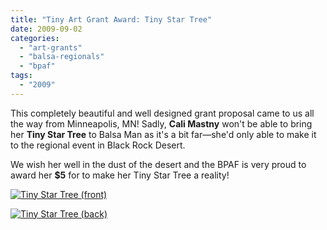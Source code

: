 ```yaml
---
title: "Tiny Art Grant Award: Tiny Star Tree"
date: 2009-09-02
categories: 
  - "art-grants"
  - "balsa-regionals"
  - "bpaf"
tags: 
  - "2009"
---
```


This completely beautiful and well designed grant proposal came to us all the way from Minneapolis, MN! Sadly, **Cali Mastny** won't be able to bring her **Tiny Star Tree** to Balsa Man as it's a bit far—she'd only able to make it to the regional event in Black Rock Desert.

We wish her well in the dust of the desert and the BPAF is very proud to award her **$5** for to make her Tiny Star Tree a reality!

[![Tiny Star Tree (front)](/images/tinystartreefront.jpg "Tiny Star Tree (front)")](http://balsaman.org/wp-content/uploads/2009/08/tinystartreefront.jpg)

[![Tiny Star Tree (back)](/images/tinystartreeback.jpg "Tiny Star Tree (back)")](http://balsaman.org/wp-content/uploads/2009/08/tinystartreeback.jpg)
